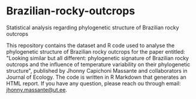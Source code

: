 # Brazilian-rocky-outcrops
Statistical analysis regarding phylogenetic structure of Brazilian rocky outcrops

This repository contains the dataset and R code used to analyse the phylogenetic structure of Brazilian rocky outcrops for the paper entitled: "Looking similar but all different: phylogenetic signature of Brazilian rocky outcrops and the influence of temperature variability on their phylogenetic structure", published by Jhonny Capichoni Massante and collaborators in Journal of Ecology. The code is written in R Markdown that generates an HTML report. If you have any question, please reach ou through email: jhonny.massante@ut.ee.
